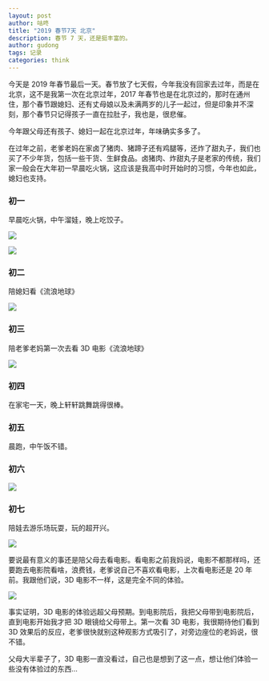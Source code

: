 ```yaml
---
layout: post
author: 咕咚
title: "2019 春节7天 北京"
description: 春节 7 天，还是挺丰富的。
author: gudong
tags: 记录
categories: think 
---
```


今天是 2019 年春节最后一天。春节放了七天假，今年我没有回家去过年，而是在北京，这不是我第一次在北京过年，2017 年春节也是在北京过的，那时在通州住，那个春节跟媳妇、还有丈母娘以及未满两岁的儿子一起过，但是印象并不深刻，那个春节只记得孩子一直在拉肚子，我也是，很悲催。

今年跟父母还有孩子、媳妇一起在北京过年，年味确实多多了。

在过年之前，老爹老妈在家卤了猪肉、猪蹄子还有鸡腿等，还炸了甜丸子，我们也买了不少年货，包括一些干货、生鲜食品。卤猪肉、炸甜丸子是老家的传统，我们家一般会在大年初一早晨吃火锅，这应该是我高中时开始时的习惯，今年也如此，媳妇也支持。

### 初一

早晨吃火锅，中午溜娃，晚上吃饺子。

![](https://ws1.sinaimg.cn/large/006tNc79ly1g01ivxmupsj30s20jqqe5.jpg)

![](https://ws2.sinaimg.cn/large/006tNc79ly1g01iylgry3j315q0u0qrn.jpg)

### 初二

陪媳妇看《流浪地球》

![](https://ws2.sinaimg.cn/large/006tNc79ly1g01j44iuwaj30l80okwm0.jpg)



### 初三

陪老爹老妈第一次去看 3D 电影《流浪地球》

![](https://ws2.sinaimg.cn/large/006tNc79ly1g01j579s9vj30s40tydu6.jpg)

### 初四

在家宅一天，晚上轩轩跳舞跳得很棒。

### 初五

晨跑，中午饭不错。

### 初六

![](https://ws3.sinaimg.cn/large/006tNc79ly1g01j80mhydj314v0u01fq.jpg)

### 初七

陪娃去游乐场玩耍，玩的超开兴。

![](<https://i.loli.net/2019/02/10/5c6005936b639.png>)



要说最有意义的事还是陪父母去看电影。看电影之前我妈说，电影不都那样吗，还要跑去电影院看啥，浪费钱，老爹说自己不喜欢看电影，上次看电影还是 20 年前。我跟他们说，3D 电影不一样，这是完全不同的体验。

![](https://ws2.sinaimg.cn/large/006tNc79ly1g01jgv1q2wj30s60pm45j.jpg)

事实证明，3D 电影的体验远超父母预期。到电影院后，我把父母带到电影院后，直到电影开始我才把 3D 眼镜给父母带上。第一次看 3D 电影，我很期待他们看到 3D 效果后的反应，老爹很快就别这种观影方式吸引了，对旁边座位的老妈说，很不错。

父母大半辈子了，3D 电影一直没看过，自己也是想到了这一点，想让他们体验一些没有体验过的东西...